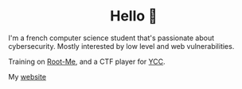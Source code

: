 <h1 align="center">
  Hello 👋
</h1>

I'm a french computer science student that's passionate about cybersecurity. Mostly interested by low level and web vulnerabilities.

Training on [Root-Me](https://www.root-me.org/eRa-703457?lang=fr#0435f77e3e19712610a7c8f420670130), and a CTF player for [YCC](https://ctftime.org/team/365016).

My [website]()
